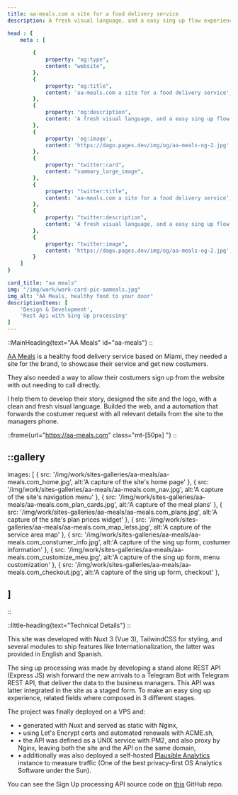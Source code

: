```yaml
---
title: aa-meals.com a site for a food delivery service
description: A fresh visual language, and a easy sing up flow experience

head : {
    meta : [
        
        {
            property: "og:type",
            content: "website",
        },
        {
            property: "og:title",
            content: 'aa-meals.com a site for a food delivery service',
        },
        {
            property: "og:description",
            content: 'A fresh visual language, and a easy sing up flow experience',
        },
        {
            property: 'og:image',
            content: 'https://dago.pages.dev/img/og/aa-meals-og-2.jpg'
        },
        {
            property: "twitter:card",
            content: "summary_large_image",
        },
        {
            property: "twitter:title",
            content: 'aa-meals.com a site for a food delivery service',
        },
        {
            property: "twitter:description",
            content: 'A fresh visual language, and a easy sing up flow experience',
        },
        {
            property: "twitter:image",
            content: 'https://dago.pages.dev/img/og/aa-meals-og-2.jpg',
        }
    ]
}

card_title: "aa meals"
img: "/img/work/work-card-pic-aameals.jpg"
img_alt: "AA Meals, healthy food to your door"
descriptionItems: [
    'Design & Development',
    'Rest Api with Sing Up processing'
]
---
```



<div class="max-w-xl  mx-auto "> 

<div>

::MainHeading{text="AA Meals" id="aa-meals"}
::

<p class="mt-[30px] font-medium text-xl">
<a href="https://aa-meals.com" class="border-b-2 border-greeny">AA Meals</a>
 is a healthy food delivery service based on Miami,
they needed a site for the brand, to showcase their service
and get new costumers.
</p>
<p class="mt-[30px] font-medium text-xl">
They also needed a way to allow their costumers sign up from
the website with out needing to call directly.
</p>
<p class="mt-[30px] font-medium text-xl">
I help them to develop their story, designed the site and
the logo, with a clean and fresh visual language. Builded
the web, and a automation that forwards the costumer request
with all relevant details from the site to the managers
phone.
</p>
</div>

<div class="">

::frame{url="https://aa-meals.com" class="mt-[50px] "}
::

</div>
</div>

<div class="max-w-xl mx-auto mt-[50px]   overflow-visible">

::gallery
---
images: [
    {
        src: '/img/work/sites-galleries/aa-meals/aa-meals.com_home.jpg',
        alt:'A capture of the site's home page'
    },
    {
        src: '/img/work/sites-galleries/aa-meals/aa-meals.com_nav.jpg',
        alt:'A capture of the site's navigation menu'
    },
    {
        src: '/img/work/sites-galleries/aa-meals/aa-meals.com_plan_cards.jpg',
        alt:'A capture of the meal plans'
    },
    {
        src: '/img/work/sites-galleries/aa-meals/aa-meals.com_plans.jpg',
        alt:'A capture of the site's plan prices widget'
    },
    {
        src: '/img/work/sites-galleries/aa-meals/aa-meals.com_map_letss.jpg',
        alt:'A capture of the service area map'
    },
    {
        src: '/img/work/sites-galleries/aa-meals/aa-meals.com_constumer_info.jpg',
        alt:'A capture of the sing up form, costumer information'
    },
    {
        src: '/img/work/sites-galleries/aa-meals/aa-meals.com_customize_meu.jpg',
        alt:'A capture of the sing up form, menu customization'
    },
    {
        src: '/img/work/sites-galleries/aa-meals/aa-meals.com_checkout.jpg',
        alt:'A capture of the sing up form, checkout'
    },

    
]
---
::

</div>


<div class="mt-[50px] max-w-xl  mx-auto">

::little-heading{text="Technical Details"}
::

<p class="mt-[30px] font-medium text-xl">
This site was developed with Nuxt 3 (Vue 3), TailwindCSS for styling, and several modules to ship features like Internationalization, the latter was provided in English and Spanish.
</p>

<p class="mt-[30px] font-medium text-xl">
The sing up processing was made by developing a stand alone REST API (Express JS) wish forward the new arrivals to a Telegram Bot with Telegram REST API, that deliver the data to the business managers. 
This API was latter integrated in the site as a staged form. 
To make an easy sing up experience, related fields where composed in 3 different stages.
</p>

<p class="mt-[30px] font-medium text-xl">
The project was finally deployed on a VPS and:
<ul class="mt-[30px] font-medium text-xl list-disc grid gap-[10px]">
<li>
 • generated with Nuxt and served as static with Nginx,
</li>
<li>
 • using Let's Encrypt certs and automated renewals with ACME.sh,
</li>
<li>
 • the API was defined as a UNIX service with PM2, and also proxy by Nginx, leaving both the site and the API on the same domain,
</li>
<li>
  • additionally was also deployed a self-hosted  <a href="https://plausible.io" class='border-b-2  border-b-greeny'>Plausible Analytics</a> instance to measure traffic (One of the best privacy-first OS Analytics Software under the Sun).
</li>

</ul>
</p>


<p class="mt-[30px] font-medium text-xl">
You can see the Sign Up processing API source code on <a href="https://github.com/daguitosama/aa-meals-api" class='border-b-2  border-b-greeny'>this</a> GitHub repo.
</div>
